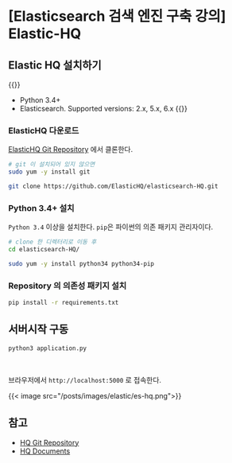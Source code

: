 # [Elasticsearch 검색 엔진 구축 강의] Elastic-HQ


## Elastic HQ 설치하기

{{<admonition type=success title="🔍 Requirements">}}
- Python 3.4+
- Elasticsearch. Supported versions: 2.x, 5.x, 6.x
{{</admonition>}}

### ElasticHQ 다운로드
[ElasticHQ Git Repository](https://github.com/ElasticHQ/elasticsearch-HQ) 에서 클론한다.
```bash
# git 이 설치되어 있지 않으면
sudo yum -y install git 

git clone https://github.com/ElasticHQ/elasticsearch-HQ.git
```

### Python 3.4+ 설치
`Python 3.4` 이상을 설치한다. `pip`은 파이썬의 의존 패키지 관리자이다.
```bash
# clone 한 디렉터리로 이동 후
cd elasticsearch-HQ/ 

sudo yum -y install python34 python34-pip
```

### Repository 의 의존성 패키지 설치
```bash
pip install -r requirements.txt
```

## 서버시작 구동
```bash
python3 application.py
```
<br/>

브라우저에서 `http://localhost:5000` 로 접속한다. 

{{< image src="/posts/images/elastic/es-hq.png">}}

## 참고
+ [HQ Git Repository](https://github.com/ElasticHQ/elasticsearch-HQ)
+ [HQ Documents](http://docs.elastichq.org/index.html)

